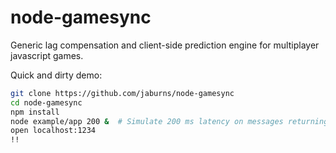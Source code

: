 node-gamesync
=============

Generic lag compensation and client-side prediction engine for multiplayer javascript games.

Quick and dirty demo:
```sh
git clone https://github.com/jaburns/node-gamesync
cd node-gamesync
npm install
node example/app 200 &  # Simulate 200 ms latency on messages returning from server.
open localhost:1234
!!
```
